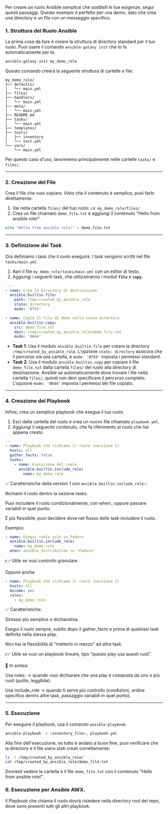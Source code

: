 Per creare un ruolo Ansible semplice che soddisfi le tue esigenze, segui questi passaggi. Questo esempio è perfetto per una demo, dato che crea una directory e un file con un messaggio specifico.

### 1\. Struttura del Ruolo Ansible

La prima cosa da fare è creare la struttura di directory standard per il tuo ruolo. Puoi usare il comando `ansible-galaxy init` che lo fa automaticamente per te.

```bash
ansible-galaxy init my_demo_role
```

Questo comando creerà la seguente struttura di cartelle e file:

```
my_demo_role/
├── defaults/
│   └── main.yml
├── files/
├── handlers/
│   └── main.yml
├── meta/
│   └── main.yml
├── README.md
├── tasks/
│   └── main.yml
├── templates/
├── tests/
│   ├── inventory
│   └── test.yml
└── vars/
    └── main.yml
```

Per questo caso d'uso, lavoreremo principalmente nelle cartelle `tasks/` e `files/`.

-----

### 2\. Creazione del File

Crea il file che vuoi copiare. Visto che il contenuto è semplice, puoi farlo direttamente.

1.  Vai nella cartella `files/` del tuo ruolo:
    `cd my_demo_role/files/`
2.  Crea un file chiamato `demo_file.txt` e aggiungi il contenuto "Hello from ansible role\!".

<!-- end list -->

```bash
echo "Hello from ansible role!" > demo_file.txt
```

-----

### 3\. Definizione dei Task

Ora definiamo i task che il ruolo eseguirà. I task vengono scritti nel file `tasks/main.yml`.

1.  Apri il file `my_demo_role/tasks/main.yml` con un editor di testo.
2.  Aggiungi i seguenti task, che utilizzeranno i moduli **`file`** e **`copy`**.

<!-- end list -->

```yaml
---
- name: Crea la directory di destinazione
  ansible.builtin.file:
    path: /tmp/created_by_ansible_role
    state: directory
    mode: '0755'

- name: Copia il file di demo nella nuova directory
  ansible.builtin.copy:
    src: demo_file.txt
    dest: /tmp/created_by_ansible_role/demo_file.txt
    mode: '0644'
```

  * **Task 1**: Usa il modulo `ansible.builtin.file` per creare la directory `/tmp/created_by_ansible_role`. L'opzione `state: directory` assicura che il percorso sia una cartella, e `mode: '0755'` imposta i permessi standard.
  * **Task 2**: Usa il modulo `ansible.builtin.copy` per copiare il file `demo_file.txt` dalla cartella `files/` del ruolo alla directory di destinazione. Ansible sa automaticamente dove trovare i file nella cartella `files/`, quindi non devi specificare il percorso completo. L'opzione `mode: '0644'` imposta i permessi del file copiato.

-----

### 4\. Creazione del Playbook 

Infine, crea un semplice playbook che esegua il tuo ruolo.

1.  Esci dalla cartella del ruolo e crea un nuovo file chiamato `playbook.yml`.
2.  Aggiungi il seguente contenuto, che fa riferimento al ruolo che hai appena creato.

<!-- end list -->

```yaml
---
- name: Playbook che richiama il ruolo (versione 1)
  hosts: all
  gather_facts: false
  tasks:
    - name: Esecuzione del ruolo
      ansible.builtin.include_role:
        name: my_demo_role
```


✅ Caratteristiche della version 1 con `ansible.builtin.include_role:`:

Richiami il ruolo dentro la sezione tasks.

Puoi includere il ruolo condizionalmente, con when:, oppure passare variabili in quel punto.

È più flessibile: puoi decidere dove nel flusso delle task includere il ruolo.

Esempio:
```yaml
- name: Esegui ruolo solo su Fedora
  ansible.builtin.include_role:
    name: my_demo_role
  when: ansible_distribution == "Fedora"
```
👉 Utile se vuoi controllo granulare.


Oppure anche

```yaml
- name: Playbook che richiama il ruolo (versione 2)
  hosts: all
  become: yes
  roles:
    - my_demo_role
```

✅ Caratteristiche:

Sintassi più semplice e dichiarativa.

Esegui il ruolo sempre, subito dopo il gather_facts e prima di qualsiasi task definita nella stessa play.

Non hai la flessibilità di “metterlo in mezzo” ad altre task.

👉 Utile se vuoi un playbook lineare, tipo “questo play usa questi ruoli”.


🔹 In sintesi

Usa roles: → quando vuoi dichiarare che una play è composta da uno o più ruoli (pulito, leggibile).

Usa include_role → quando ti serve più controllo (condizioni, ordine specifico dentro altre task, passaggio variabili in quel punto).


-----

### 5\. Esecuzione

Per eseguire il playbook, usa il comando `ansible-playbook`.

```bash
ansible-playbook -i <inventory_file>, playbook.yml
```

Alla fine dell'esecuzione, se tutto è andato a buon fine, puoi verificare che la directory e il file siano stati creati correttamente:

```bash
ls -l /tmp/created_by_ansible_role/
cat /tmp/created_by_ansible_role/demo_file.txt
```

Dovresti vedere la cartella e il file `demo_file.txt` con il contenuto "Hello from ansible role\!".


### 6\. Esecuzione per Ansible AWX.
Il Playbook che chiama il ruolo dovrà risiedere nella directory root del repo, dove sono presenti tutti gli altri playbook.
